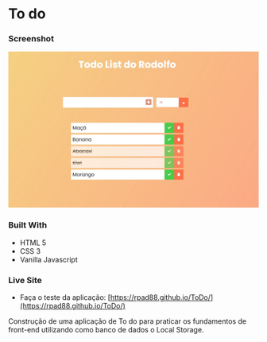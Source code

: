# To do

### Screenshot
![](./screenshot.jpg)

### Built With
- HTML 5
- CSS 3
- Vanilla Javascript

### Live Site
- Faça o teste da aplicação: [https://rpad88.github.io/ToDo/](https://rpad88.github.io/ToDo/)

Construção de uma aplicação de To do para praticar os fundamentos de front-end utilizando como banco de dados o Local Storage.